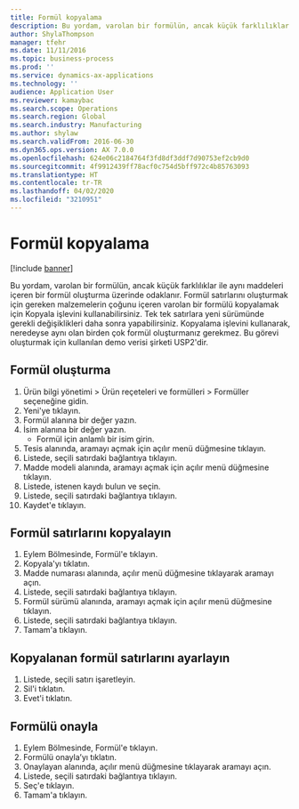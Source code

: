 ```yaml
---
title: Formül kopyalama
description: Bu yordam, varolan bir formülün, ancak küçük farklılıklar ile aynı maddeleri içeren bir formül oluşturma üzerinde odaklanır.
author: ShylaThompson
manager: tfehr
ms.date: 11/11/2016
ms.topic: business-process
ms.prod: ''
ms.service: dynamics-ax-applications
ms.technology: ''
audience: Application User
ms.reviewer: kamaybac
ms.search.scope: Operations
ms.search.region: Global
ms.search.industry: Manufacturing
ms.author: shylaw
ms.search.validFrom: 2016-06-30
ms.dyn365.ops.version: AX 7.0.0
ms.openlocfilehash: 624e06c2184764f3fd8df3ddf7d90753ef2cb9d0
ms.sourcegitcommit: 4f9912439ff78acf0c754d5bff972c4b85763093
ms.translationtype: HT
ms.contentlocale: tr-TR
ms.lasthandoff: 04/02/2020
ms.locfileid: "3210951"
---
```

# <a name="copy-a-formula"></a>Formül kopyalama

[!include [banner](../../includes/banner.md)]

Bu yordam, varolan bir formülün, ancak küçük farklılıklar ile aynı maddeleri içeren bir formül oluşturma üzerinde odaklanır. Formül satırlarını oluşturmak için gereken malzemelerin çoğunu içeren varolan bir formülü kopyalamak için Kopyala işlevini kullanabilirsiniz. Tek tek satırlara yeni sürümünde gerekli değişiklikleri daha sonra yapabilirsiniz. Kopyalama işlevini kullanarak, neredeyse aynı olan birden çok formül oluşturmanız gerekmez. Bu görevi oluşturmak için kullanılan demo verisi şirketi USP2'dir.


## <a name="create-a-formula"></a>Formül oluşturma
1. Ürün bilgi yönetimi > Ürün reçeteleri ve formülleri > Formüller seçeneğine gidin.
2. Yeni'ye tıklayın.
3. Formül alanına bir değer yazın.
4. İsim alanına bir değer yazın.
    * Formül için anlamlı bir isim girin.  
5. Tesis alanında, aramayı açmak için açılır menü düğmesine tıklayın.
6. Listede, seçili satırdaki bağlantıya tıklayın.
7. Madde modeli alanında, aramayı açmak için açılır menü düğmesine tıklayın.
8. Listede, istenen kaydı bulun ve seçin.
9. Listede, seçili satırdaki bağlantıya tıklayın.
10. Kaydet'e tıklayın.

## <a name="copy-formula-lines"></a>Formül satırlarını kopyalayın
1. Eylem Bölmesinde, Formül'e tıklayın.
2. Kopyala'yı tıklatın.
3. Madde numarası alanında, açılır menü düğmesine tıklayarak aramayı açın.
4. Listede, seçili satırdaki bağlantıya tıklayın.
5. Formül sürümü alanında, aramayı açmak için açılır menü düğmesine tıklayın.
6. Listede, seçili satırdaki bağlantıya tıklayın.
7. Tamam'a tıklayın.

## <a name="adjust-copied-formula-lines"></a>Kopyalanan formül satırlarını ayarlayın
1. Listede, seçili satırı işaretleyin.
2. Sil'i tıklatın.
3. Evet'i tıklatın.

## <a name="approve-formula"></a>Formülü onayla
1. Eylem Bölmesinde, Formül'e tıklayın.
2. Formülü onayla’yı tıklatın.
3. Onaylayan alanında, açılır menü düğmesine tıklayarak aramayı açın.
4. Listede, seçili satırdaki bağlantıya tıklayın.
5. Seç'e tıklayın.
6. Tamam'a tıklayın.

